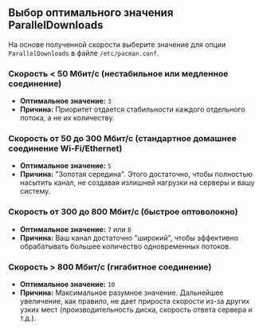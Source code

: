 <br>

## Выбор оптимального значения ParallelDownloads

На основе полученной скорости выберите значение для опции `ParallelDownloads` в файле `/etc/pacman.conf`.

### Скорость < 50 Мбит/с (нестабильное или медленное соединение)
*   **Оптимальное значение:** `3`
*   **Причина:** Приоритет отдается стабильности каждого отдельного потока, а не их количеству.

### Скорость от 50 до 300 Мбит/с (стандартное домашнее соединение Wi-Fi/Ethernet)
*   **Оптимальное значение:** `5`
*   **Причина:** "Золотая середина". Этого достаточно, чтобы полностью насытить канал, не создавая излишней нагрузки на серверы и вашу систему.

### Скорость от 300 до 800 Мбит/с (быстрое оптоволокно)
*   **Оптимальное значение:** `7` или `8`
*   **Причина:** Ваш канал достаточно "широкий", чтобы эффективно обрабатывать большее количество одновременных потоков.

### Скорость > 800 Мбит/с (гигабитное соединение)
*   **Оптимальное значение:** `10`
*   **Причина:** Максимальное разумное значение. Дальнейшее увеличение, как правило, не дает прироста скорости из-за других узких мест (производительность диска, скорость ответа сервера и т.д.).